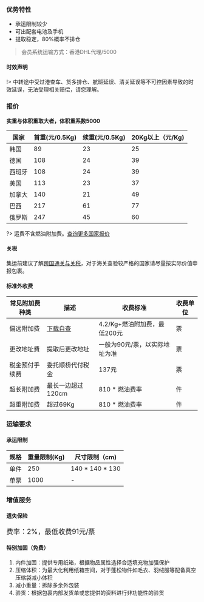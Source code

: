### 优势特性
- 承运限制较少
- 可出配套电池及手机
- 提取稳定，80%概率不排仓

> 会员系统运输方式：香港DHL代理/5000

#### 时效声明

!> 中转途中受过港查车、货多排仓、航班延误、清关延误等不可控因素导致的时效延误，无法受理相关赔偿，请您理解。

### 报价
**实重与体积重取大者，体积重系数5000**

| 国家  | 首重(元/0.5Kg) | 续重(元/0.5Kg) | 20Kg以上（元/Kg) |
|-----|-------------|-------------|--------------|
| 韩国  | 89          | 23          | 25           |
| 德国  | 108         | 24          | 39           |
| 西班牙 | 108         | 24          | 39           |
| 美国  | 113         | 23          | 37           |
| 加拿大 | 140         | 21          | 49           |
| 巴西  | 217         | 61          | 77           |
| 俄罗斯 | 247         | 45          | 60           |

?> 运费不含燃油附加费。[查询更多国家报价](http://www.soarsq.com:8082/defaultPriceSearch.htm)

#### 关税
集运前建议了解[跨国通关与关税](/tax)，对于海关查验较严格的国家请尽量按实际价值申报包裹。

#### 标准外收费

| 常见附加费种类 | 描述          | 收费标准                | 收费单位 |
|---------|-------------|---------------------|------|
| 偏远附加费   | [下载自查](http://www.dhl.com/content/dam/downloads/g0/express/services/surcharges/dhl_express_remote_areas_cn_zh.pdf)       | 4.2/Kg+燃油附加费，最低200元 | 票    |
| 更改地址費   | 提取后更改地址     | 一般为90元/票，以实际地址为准    | 票    |
| 税金预付手续费    | 委托顺桥代付税金  | 137元                | 票    |
| 超长附加费   | 最长一边超过120cm | 810 * 燃油费率          | 件    |
| 超重附加费   | 超过69Kg      | 810 * 燃油费率          | 件    |

### 运输要求

#### 承运限制
| 规格 | 重量限制(Kg) | 尺寸限制（cm) |
|----|----------|----------|
| 单件 | 250      | 140 * 140 * 130      |
| 单票 | 1000     | -        |


### 增值服务
#### 遗失保险
<font size=4>费率：2%，最低收费91元/票</font>

#### 特别加固（免费）

1. 内件加固：提供专用纸箱，根据物品属性选择合适填充物加强保护
2. 压缩体积：为最大化利用纸箱空间，对于蓬松物件如毛衣、羽绒服等配备真空压缩袋减小体积
3. 减小重量：拆除多余外包装
4. 验货：根据包裹内部发货单或您提供的资料进行非功能性的验货
